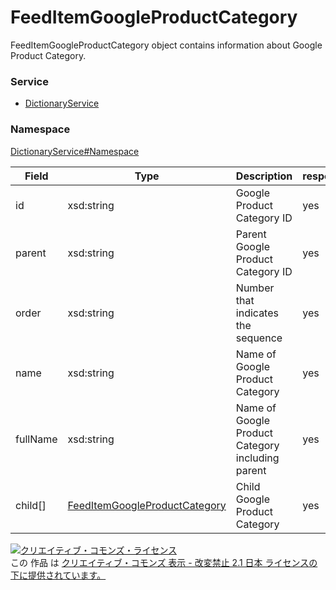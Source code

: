 

# FeedItemGoogleProductCategory

FeedItemGoogleProductCategory object contains information about Google Product Category.

### Service

+ [DictionaryService](../../services/DictionaryService.md)

### Namespace

[DictionaryService#Namespace](../../services/DictionaryService.md#namespace)

| Field | Type | Description | response |
| ----- | ---- | ----------- | -------- |
| id | xsd:string | Google Product Category ID | yes | |
| parent | xsd:string | Parent Google Product Category ID | yes | |
| order | xsd:string | Number that indicates the sequence | yes | |
| name | xsd:string | Name of Google Product Category | yes | |
| fullName | xsd:string | Name of Google Product Category including parent | yes | |
| child[] | [FeedItemGoogleProductCategory](./FeedItemGoogleProductCategory.md) | Child Google Product Category | yes | |

<a rel="license" href="http://creativecommons.org/licenses/by-nd/2.1/jp/"><img alt="クリエイティブ・コモンズ・ライセンス" style="border-width:0" src="https://i.creativecommons.org/l/by-nd/2.1/jp/88x31.png" /></a><br />この 作品 は <a rel="license" href="http://creativecommons.org/licenses/by-nd/2.1/jp/">クリエイティブ・コモンズ 表示 - 改変禁止 2.1 日本 ライセンスの下に提供されています。</a>
